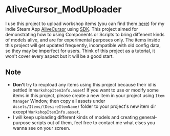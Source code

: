 # AliveCursor_ModUploader
I use this project to upload workshop items (you can find them [here](https://steamcommunity.com/profiles/76561199378980403/myworkshopfiles/?appid=1606490)) for my indie Steam App [AliveCursor](https://store.steampowered.com/app/1606490/_/) using [SDK](https://github.com/Threeyes/AliveCursorSDK).
This project aimed for demonstrating how to using Components or Scripts to bring diffenent kinds of models alive, and are for experimental purposes only. The items inside this project will get updated frequently, incompatible with old config data, so they may be imperfect for users. Think of this project as a tutorial, it won't cover every aspect but it will be a good start.

## Note
+ **Don't** try to reupload any items using this project because their id is settled in `WorkshopItemInfo.asset`! If you want to use or modify some items in this project, please create a new item in your project using `Item Manager` Window, then copy all assets under `Assets/Items/(DesireItemName)` folder to your project's new item dir except `WorkshopItemInfo.asset`. 
+ I will keep uploading different kinds of models and creating general-purpose scripts out of them, feel free to contact me what elses you wanna see on your screen.
